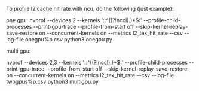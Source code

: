 To profile l2 cache hit rate with ncu, do the following (just example):


one gpu:
nvprof --devices 2 --kernels '::^((?!nccl).)*$:' --profile-child-processes --print-gpu-trace --profile-from-start off --skip-kernel-replay-save-restore on --concurrent-kernels on --metrics l2_tex_hit_rate --csv --log-file onegpu%p.csv python3 onegpu.py


multi gpu:

nvprof --devices 2,3 --kernels '::^((?!nccl).)*$:' --profile-child-processes --print-gpu-trace --profile-from-start off --skip-kernel-replay-save-restore on --concurrent-kernels on --metrics l2_tex_hit_rate --csv --log-file twogpus%p.csv python3 multigpu.py